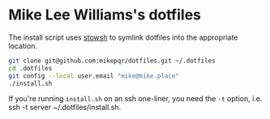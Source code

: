 # Mike Lee Williams's dotfiles

The install script uses [stowsh](https://github.com/mikepqr/stowsh) to
symlink dotfiles into the appropriate location.

```sh
git clone git@github.com:mikepqr/dotfiles.git ~/.dotfiles
cd .dotfiles
git config --local user.email "mike@mike.place"
./install.sh
```

If you're running `install.sh` on an ssh one-liner, you need the `-t` option,
i.e. ssh -t server ~/.dotfiles/install.sh.
